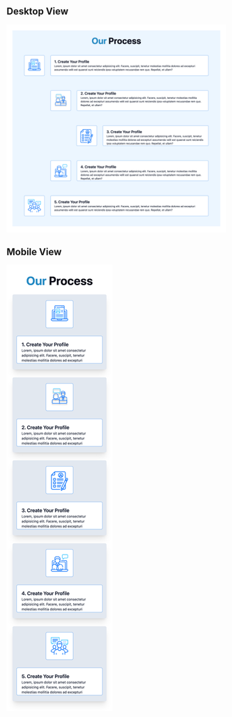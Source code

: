 ## Desktop View
![PC](https://github.com/bzamanbd/Tailwind-Our-Process/blob/master/images/pc.png?raw=true "This is a sample image")


## Mobile View
![Mobile](https://github.com/bzamanbd/Tailwind-Our-Process/blob/master/images/iPhone%2014%20Pro%20Max.png?raw=true "This is a sample image")
